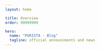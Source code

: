 ```yaml
---
layout: home

title: Overview
order: 99999999

hero:
  name: "PURISTA - Blog"
  tagline: official announcments and news
---
```

<Posts/>
